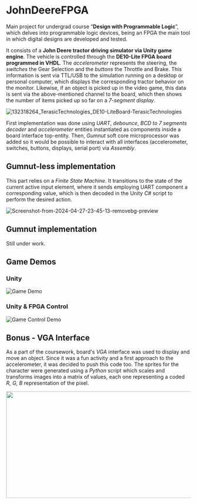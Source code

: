 # JohnDeereFPGA

Main project for undergrad course “**Design with Programmable Logic**”, which delves into programmable logic devices, being an FPGA the main tool in which digital designs are developed and tested.

It consists of a **John Deere tractor driving simulator via Unity game engine**. The vehicle is controlled through the **DE10-Lite FPGA board programmed in VHDL**. The *accelerometer* represents the steering, the *switches* the Gear Selection and the *buttons* the Throttle and Brake. This information is sent via TTL/USB to the simulation running on a desktop or personal computer, which displays the corresponding tractor behavior on the monitor. Likewise, if an object is picked up in the video game, this data is sent via the above-mentioned channel to the board, which then shows the number of items picked up so far on a *7-segment display*.

![132318264_TerasicTechnologies_DE10-LiteBoard-TerasicTechnologies](https://github.com/fectec/JohnDeereFPGA/assets/127822858/c16ad87a-b44f-4f33-8b6f-cad34f7cb0b8)

First implementation was done using *UART*, *debounce*, *BCD to 7 segments decoder* and *accelerometer* entities instantiated as components inside a board interface top-entity. Then, *Gumnut* soft core microprocessor was added so it would be possible to interact with all interfaces (accelerometer, switches, buttons, displays, serial port) via *Assembly*.

## Gumnut-less implementation

This part relies on a *Finite State Machine*. It transitions to the state of the current active input element, where it sends employing UART component a corresponding value, which is then decoded in the Unity *C#* script to perform the desired action.

![Screenshot-from-2024-04-27-23-45-13-removebg-preview](https://github.com/fectec/JohnDeereFPGA/assets/127822858/c63962ac-0404-47f9-9ca1-4f194da40d04)

## Gumnut implementation

Still under work.

## Game Demos

### Unity

![Game Demo](https://github.com/fectec/JohnDeereFPGA/assets/127822858/4d428feb-667c-4045-84e7-b67829407e78)

### Unity & FPGA Control

![Game Control Demo](https://github.com/fectec/JohnDeereFPGA/assets/127822858/9b6ddda6-4450-4c8e-9779-ef3de581840a)

## Bonus - VGA Interface

As a part of the coursework, board's *VGA* interface was used to display and move an object. Since it was a fun activity and a first approach to the accelerometer, it was decided to push this code too. The sprites for the character were generated using a *Python* script which scales and transforms images into a matrix of values, each one representing a coded *R, G, B* representation of the pixel.

<img src="https://github.com/fectec/JohnDeereFPGA/assets/127822858/a2bd6ac9-bb7d-48b2-89cb-583ef9889255" width="518" height="291"/>
